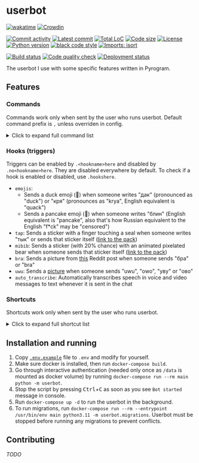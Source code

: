 # userbot

<!-- region Some nice badges because I love them ^^ -->
[![wakatime](https://wakatime.com/badge/github/evgfilim1/userbot.svg)](https://wakatime.com/badge/github/evgfilim1/userbot)
[![Crowdin](https://badges.crowdin.net/evgfilim1-userbot/localized.svg)](https://crowdin.com/project/evgfilim1-userbot)

[![Commit activity](https://img.shields.io/github/commit-activity/m/evgfilim1/userbot)](https://github.com/evgfilim1/userbot/commits/)
[![Latest commit](https://img.shields.io/github/last-commit/evgfilim1/userbot/master)](https://github.com/evgfilim1/userbot/commits/)
[![Total LoC](https://img.shields.io/tokei/lines/github/evgfilim1/userbot)](https://github.com/evgfilim1/userbot)
[![Code size](https://img.shields.io/github/languages/code-size/evgfilim1/userbot)](https://github.com/evgfilim1/userbot)
[![License](https://img.shields.io/github/license/evgfilim1/userbot)](LICENSE)
[![Python version](https://img.shields.io/badge/python-3.11-yellow.svg?logo=python&logoColor=yellow&labelColor=blue)](https://github.com/python/cpython)
[![black code style](https://img.shields.io/badge/code%20style-black-000000.svg)](https://github.com/psf/black)
[![Imports: isort](https://img.shields.io/badge/%20imports-isort-%231674b1?style=flat&labelColor=ef8336)](https://pycqa.github.io/isort/)

[![Build status](https://github.com/evgfilim1/userbot/actions/workflows/build.yaml/badge.svg)](https://github.com/evgfilim1/userbot/actions/workflows/build.yaml)
[![Code quality check](https://github.com/evgfilim1/userbot/actions/workflows/lint.yaml/badge.svg)](https://github.com/evgfilim1/userbot/actions/workflows/lint.yaml)
[![Deployment status](https://github.com/evgfilim1/userbot/actions/workflows/deploy.yaml/badge.svg)](https://github.com/evgfilim1/userbot/actions/workflows/deploy.yaml)
<!-- endregion -->

The userbot I use with some specific features written in Pyrogram.

## Features

### Commands

Commands work only when sent by the user who runs userbot. Default command prefix is `,` unless
overriden in config.

<details>
<summary>Click to expand full command list</summary>

```
List of userbot commands available:

About:
• about — Shows information about this userbot.
• help [command] — Sends help for all commands or for a specific one.
• stats ['bot'|'short'|'full'] — Shows some statistics about this userbot.

Chat administration:
• chatban|chatrestrict <'reply'|user_id|username|user_group> ['0'|'forever'|timespec] ['*'|perms] [reason...] — Restricts or bans a user in a chat.
• chatcleardel — Kicks Deleted Accounts from the chat.
• chatinvite <user_id|username|user_group> ['verify'] — Invites users to the current chat.
• chatunban <'reply'|user_id|username|user_group> — Unbans a user in a chat.
• <in reply> no_react2ban|noreact2ban — Stops react2ban on the message.
• <in reply> pin ['silent'] — Pins the message.
• <in reply> promote <admin_title...> — Promotes a user to an admin without any rights but with title.
• react2ban — Bans a user whoever reacted to the message.
• <in reply> s_pin ['silent'] — Pins the message silently (without returning the result).

Chat info:
• rndinfo ['photo'|'title'] — Sets random chat photo and/or title.
• rndmsg — Sends a random message from the chat.

Colors:
• color <color_spec> — Sends a specified color sample.
• usercolor [user_id|username|user_group] — Sends a color sample of user's color as shown in clients.

Content converters:
• toaudio — Extracts audio from video.
• togif — Converts a video to a mpeg4 gif.
• tosticker ['png'|'webp'] — Converts a photo to a sticker-ready png or webp.
• <in reply> totext — Transcribes speech in voice and video messages to text.

Dice:
• roll|dice <dice_spec> — Rolls dice according to `d20.roll` syntax.

Download:
• download|dl ['single'|'all'] [filename]... — Downloads a file or files.

Hooks:
• hooklist|hook_list — Lists all available hooks.
• hookshere|hooks_here — Lists enabled hooks in the chat.

Language:
• lang [language_code] — Gets or changes the language of the bot for the current chat.

Messages:
• <in reply> copyhere|cphere|cph — Copies replied message to current chat.
• <in reply> delete|delet|del — Deletes replied message for everyone.
• dump [jq_query...] — Dumps entire message or its attribute specified with `jq` syntax.
• userfirstmsg — Looks for the user's very first message in the chat.

Notes:
• get|note|n <key...> — Sends saved note.
• note_del|ndel <key...> — Deletes saved note.
• notes|ns — Shows all saved notes.
• <in reply> save|note_add|nadd <key...> — Saves replied message as note for later use.

Reactions:
• <in reply> r [emoji] — Reacts to a message with a specified emoji or removes any reaction.
• <in reply> rr — Reacts to a message with a random available emoji.
• <in reply> rs — Gets message reactions with users who reacted to it.

Reminders:
• remind <time> [message...] — Sets a reminder in the chat.
• remindme <time> [message...] — Sets a reminder for myself.
• sremind <time> [message...] — Sets a silent reminder in the chat (no confirmation about scheduled message).
• sremindme <time> [message...] — Sets a silent reminder for myself (no confirmation about scheduled message).

Stickers:
• longcat — Sends random longcat.
• rnds <pack_shortlink|pack_alias|emoji> — Sends random sticker from specified pack or one matching specified emoji.

Text converters:
• <in reply> caps — Toggles capslock on the message.
• <in reply> s <args...> — sed-like replacement.
• <in reply> tr ['en'|'ru'] — Swaps keyboard layout from en to ru or vice versa.

Tools:
• cal [month] [year] — Sends a calendar for a specified month and year.
• calc|eval <python_expr...> — Evaluates Python expression.
• exec <python_code...> — Executes Python code.
• <in reply> id — Sends replied user's ID as link.
• ugping <user_group> [text...] — Pings a user group with optional text.

User groups:
• usergroupadd|ugadd <group_name> [user_id|username|user_group]... — Adds a user to the user group for later use with user resolving.
• usergroupdel|ugdel <group_name> [user_id|username|user_group]... — Removes a user from the user group.
• usergrouplist|uglist <group_name> ['resolve'] — Lists the users in the user group.
• usergroups|ugs — Lists all user groups.

Wakatime:
• wakatime|waka — Gets your Wakatime stats for today and the last 7 days.
```

</details>

### Hooks (triggers)

Triggers can be enabled by `.<hookname>here` and disabled by `.no<hookname>here`. They are disabled
everywhere by default. To check if a hook is enabled or disabled, use `.hookshere`.

- `emojis`:
  - Sends a duck emoji (🦆) when someone writes "дак" (pronounced as "duck") or "кря"
    (pronounces as "krya", English equivalent is "quack")
  - Sends a pancake emoji (🥞) when someone writes "блин" (English equivalent is "pancake", also
    that's how Russian equivalent to the English "f*ck" may be "censored")
- `tap`: Sends a sticker with a finger touching a seal when someone writes "тык" or sends that
  sticker itself ([link to the pack](https://t.me/addstickers/belek_vk))
- `mibib`: Sends a sticker (with 20% chance) with an animated pixelated bear when someone sends that
  sticker itself ([link to the pack](https://t.me/addstickers/bttv_hlam))
- `bra`: Sends a picture from [this](https://www.reddit.com/r/anime_irl/comments/u4zxol/anime_irl/)
  Reddit post when someone sends "бра" or "bra"
- `uwu`: Sends a [picture](https://imgur.com/a/bDzntL5) when someone sends "uwu", "owo", "уву"
  or "ово"
- `auto_transcribe`: Automatically transcribes speech in voice and video messages to text whenever
  it is sent in the chat

### Shortcuts

Shortcuts work only when sent by the user who runs userbot.

<details>
<summary>Click to expand full shortcut list</summary>

- `yt:<id>` — Sends a YouTube video with the specified ID
- `@:<id>` — Mentions a user with the specified ID
  - `@:<id>:<name>@` — Mentions a user with the specified ID with a custom name
- `github:<username>` or `gh:<username>` — Sends a GitHub link to the specified user's profile
  - `github:<username>/<repo>` — ... to the specified repo, `<repo>` can be "`@`" which means "same
    as `<username>`"
  - `github:<username>/<repo>:/<path>` — ... to the specified path on the default branch
  - `github:<username>/<repo>:/<path>#<line1>` — ... to the specified line in file
  - `github:<username>/<repo>:/<path>#<line1>-<line2>` — ... to the specified lines in file
  - `github:<username>/<repo>@<branch-or-commit>` — ... to the specified branch or commit of the repo
  - `github:<username>/<repo>@<branch-or-commit>:/<path>` — ... to the specified path on the branch or commit
  - `github:<username>/<repo>@<branch-or-commit>:/<path>#<line1>` — ... to the specified line in file
  - `github:<username>/<repo>@<branch-or-commit>:/<path>#<line1>-<line2>` — ... to the specified lines in file
  - `github:<username>/<repo>#<issue-or-pr>` — ... to the specified issue or pull request
- `:uwu:` — Sends a `🥺👉👈` emoji
  - `:uwu<number>:` — Sends a `👉👈` emoji with the specified number of finger pairs
- `google://<query>/` — Sends a link to a Google search for the specified query
- `:shrug:` — Sends a shrug kaomoji `¯\_(ツ)_/¯`
- `n://<key>/` — Sends a saved note with the specified key
- `xkcd:<number>` — Sends a link to XKCD comic with the specified number
- `pypi://<package>/` or `pip://<package>/` — Sends a link to PyPI page of the specified package
- `tg:<username>/<message-id>` or `tg:<username>#<message-id>` — Sends a link to the specified
  message in the specified chat

</details>

## Installation and running

1. Copy [`.env.example`](.env.example) file to `.env` and modify for yourself.
2. Make sure docker is installed, then run `docker-compose build`.
3. Go through interactive authentication (needed only once as `/data` is mounted as docker volume)
  by running `docker-compose run --rm main python -m userbot`.
4. Stop the script by pressing <kbd>Ctrl</kbd>+<kbd>C</kbd> as soon as you see `Bot started` message
  in console.
5. Run `docker-compose up -d` to run the userbot in the background.
6. To run migrations, run
   `docker-compose run --rm --entrypoint /usr/bin/env main python3.11 -m userbot.migrations`.
   Userbot must be stopped before running any migrations to prevent conflicts.

## Contributing

_TODO_
